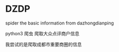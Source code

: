 # DZDP
spider the basic information from dazhongdianping



python3 爬虫 爬取大众点评商户信息

我尝试的是爬取成都市重要商圈的信息
